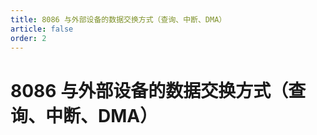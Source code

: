 ```yaml
---
title: 8086 与外部设备的数据交换方式（查询、中断、DMA）
article: false
order: 2
---
```

# 8086 与外部设备的数据交换方式（查询、中断、DMA）

